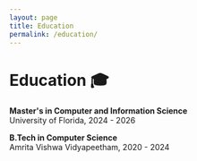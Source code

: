 ```yaml
---
layout: page
title: Education
permalink: /education/
---
```


# Education 🎓

**Master's in Computer and Information Science**  
University of Florida, 2024 - 2026  

**B.Tech in Computer Science**  
Amrita Vishwa Vidyapeetham, 2020 - 2024 